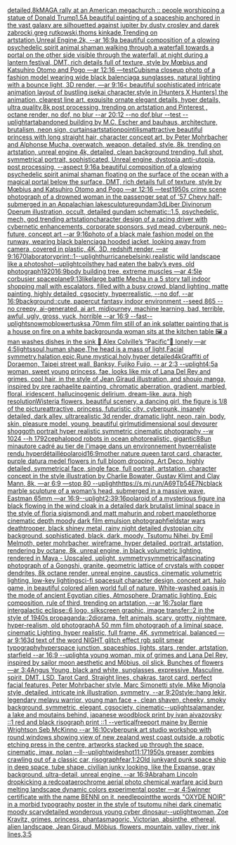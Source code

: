 [detailed,8k](https://www.ebank.nz/aiartgenerator?category=detailed%2C8k)[MAGA rally at an American megachurch :: people worshipping a statue of Donald Trump](https://www.ebank.nz/aiartgenerator?category=MAGA%2520rally%2520at%2520an%2520American%2520megachurch%2520%3A%3A%2520people%2520worshipping%2520a%2520statue%2520of%2520Donald%2520Trump)[1.5](https://www.ebank.nz/aiartgenerator?category=1.5)[A beautiful painting of a spaceship anchored in the vast galaxy are silhouetted against jupiter by dusty crosley and darek zabrocki,greg rutkowski,thoms kinkade,Trending on artstation,Unreal Engine,2k, --ar 16:9](https://www.ebank.nz/aiartgenerator?category=A%2520beautiful%2520painting%2520of%2520a%2520spaceship%2520anchored%2520in%2520the%2520vast%2520galaxy%2520are%2520silhouetted%2520against%2520jupiter%2520by%2520dusty%2520crosley%2520and%2520darek%2520zabrocki%2Cgreg%2520rutkowski%2Cthoms%2520kinkade%2CTrending%2520on%2520artstation%2CUnreal%C2%A0Engine%2C2k%2C%2520--ar%252016%3A9)[a beautiful composition of a glowing psychedelic spirit animal shaman walking through a waterfall towards a portal on the other side visible through the waterfall, at night during a lantern festival, DMT,  rich details full of texture, style by Mœbius and Katsuhiro Otomo and Pogo —ar 12:16 —test](https://www.ebank.nz/aiartgenerator?category=a%2520beautiful%2520composition%2520of%2520a%2520glowing%2520psychedelic%2520spirit%2520animal%2520shaman%2520walking%2520through%2520a%2520waterfall%2520towards%2520a%2520portal%2520on%2520the%2520other%2520side%2520visible%2520through%2520the%2520waterfall%2C%2520at%2520night%2520during%2520a%2520lantern%2520festival%2C%2520DMT%2C%2520%2520rich%2520details%2520full%2520of%2520texture%2C%2520style%2520by%2520M%C5%93bius%2520and%2520Katsuhiro%2520Otomo%2520and%2520Pogo%2520%E2%80%94ar%252012%3A16%2520%E2%80%94test)[Cubism](https://www.ebank.nz/aiartgenerator?category=Cubism)[a closeup photo of a fashion model wearing wide black balenciaga sunglasses, natural lighting with a bounce light, 3D render, —ar 9:16](https://www.ebank.nz/aiartgenerator?category=a%2520closeup%2520photo%2520of%2520a%2520fashion%2520model%2520wearing%2520wide%2520black%2520balenciaga%2520sunglasses%2C%2520natural%2520lighting%2520with%2520a%2520bounce%2520light%2C%25203D%2520render%2C%2520%E2%80%94ar%25209%3A16)[< beautiful sophisticated intricate animation layout of bustling isekai character,style in [Hunters X Hunters] the animation, clearest line art, exquisite ornate elegant details, hyper details, ultra quality,8k post processing, trending on artstation and Pinterest , octane render, no dof, no blur --ar 20:12 --no dof,blur --test --uplight](https://www.ebank.nz/aiartgenerator?category=%3C%2520beautiful%2520sophisticated%2520intricate%2520animation%2520layout%2520of%2520bustling%2520isekai%2520character%2Cstyle%2520in%2520%5BHunters%2520X%2520Hunters%5D%2520the%2520animation%2C%2520clearest%2520line%2520art%2C%2520exquisite%2520ornate%2520elegant%2520details%2C%2520hyper%2520details%2C%2520ultra%2520quality%2C8k%2520post%2520processing%2C%2520trending%2520on%2520artstation%2520and%2520Pinterest%2520%2C%2520octane%2520render%2C%2520no%2520dof%2C%2520no%2520blur%2520--ar%252020%3A12%2520--no%2520dof%2Cblur%2520--test%2520--uplight)[art](https://www.ebank.nz/aiartgenerator?category=art)[abandoned building by M.C. Escher and bauhaus, architecture, brutalism, neon sign, curtains](https://www.ebank.nz/aiartgenerator?category=abandoned%2520building%2520by%2520M.C.%2520Escher%2520and%2520bauhaus%2C%2520architecture%2C%2520brutalism%2C%2520neon%2520sign%2C%2520curtains)[artstation](https://www.ebank.nz/aiartgenerator?category=artstation)[pointilism](https://www.ebank.nz/aiartgenerator?category=pointilism)[attractive beautiful princess with long straight hair, character concept art, by Peter Mohrbacher and Alphonse Mucha, overwatch, weapon, detailed, style, 8k, trending on artstation, unreal engine 4k, detailed, clean background trending, full shot, symmetrical portrait, sophisticated, Unreal engine, dystopia,anti-utopia, post processing, --aspect 9:16](https://www.ebank.nz/aiartgenerator?category=attractive%2520beautiful%2520princess%2520with%2520long%2520straight%2520hair%2C%2520character%2520concept%2520art%2C%2520by%2520Peter%2520Mohrbacher%2520and%2520Alphonse%2520Mucha%2C%2520overwatch%2C%2520weapon%2C%2520detailed%2C%2520style%2C%25208k%2C%2520trending%2520on%2520artstation%2C%2520unreal%2520engine%25204k%2C%2520detailed%2C%2520clean%2520background%2520trending%2C%2520full%2520shot%2C%2520symmetrical%2520portrait%2C%2520sophisticated%2C%2520Unreal%2520engine%2C%2520dystopia%2Canti-utopia%2C%2520post%2520processing%2C%2520--aspect%25209%3A16)[a beautiful composition of a glowing psychedelic spirit animal shaman floating on the surface of the ocean with a magical portal below the surface, DMT,  rich details full of texture, style by Mœbius and Katsuhiro Otomo and Pogo —ar 12:16 —test](https://www.ebank.nz/aiartgenerator?category=a%2520beautiful%2520composition%2520of%2520a%2520glowing%2520psychedelic%2520spirit%2520animal%2520shaman%2520floating%2520on%2520the%2520surface%2520of%2520the%2520ocean%2520with%2520a%2520magical%2520portal%2520below%2520the%2520surface%2C%2520DMT%2C%2520%2520rich%2520details%2520full%2520of%2520texture%2C%2520style%2520by%2520M%C5%93bius%2520and%2520Katsuhiro%2520Otomo%2520and%2520Pogo%2520%E2%80%94ar%252012%3A16%2520%E2%80%94test)[1950s crime scene photograph of a drowned woman in the passenger seat of '57 Chevy half-submerged in an Appalachian lake](https://www.ebank.nz/aiartgenerator?category=1950s%2520crime%2520scene%2520photograph%2520of%2520a%2520drowned%2520woman%2520in%2520the%2520passenger%2520seat%2520of%2520%2757%2520Chevy%2520half-submerged%2520in%2520an%2520Appalachian%2520lake)[sculpture](https://www.ebank.nz/aiartgenerator?category=sculpture)[gundam](https://www.ebank.nz/aiartgenerator?category=gundam)[3d](https://www.ebank.nz/aiartgenerator?category=3d)[Liber Divinorum Operum illustration, occult, detailed gundam schematic::1.5, psychedelic, mech, god,trending artstation](https://www.ebank.nz/aiartgenerator?category=Liber%2520Divinorum%2520Operum%2520illustration%2C%2520occult%2C%2520detailed%2520gundam%2520schematic%3A%3A1.5%2C%2520psychedelic%2C%2520mech%2C%2520god%2Ctrending%2520artstation)[character design of a racing driver with cybernetic enhancements, corporate sponsors, syd mead, cyberpunk, neo-future, concept art --ar 9:16](https://www.ebank.nz/aiartgenerator?category=character%2520design%2520of%2520a%2520racing%2520driver%2520with%2520cybernetic%2520enhancements%2C%2520corporate%2520sponsors%2C%2520syd%2520mead%2C%2520cyberpunk%2C%2520neo-future%2C%2520concept%2520art%2520--ar%25209%3A16)[photo of a black male fashion model on the runway, wearing black balenciaga hooded jacket, looking away from camera, covered in plastic, 4K, 3D, redshift render, —ar 9:16](https://www.ebank.nz/aiartgenerator?category=photo%2520of%2520a%2520black%2520male%2520fashion%2520model%2520on%2520the%2520runway%2C%2520wearing%2520black%2520balenciaga%2520hooded%2520jacket%2C%2520looking%2520away%2520from%2520camera%2C%2520covered%2520in%2520plastic%2C%25204K%2C%25203D%2C%2520redshift%2520render%2C%2520%E2%80%94ar%25209%3A16)[70](https://www.ebank.nz/aiartgenerator?category=70)[laboratory](https://www.ebank.nz/aiartgenerator?category=laboratory)[print::1](https://www.ebank.nz/aiartgenerator?category=print%3A%3A1)[--uplight](https://www.ebank.nz/aiartgenerator?category=--uplight)[hurricane](https://www.ebank.nz/aiartgenerator?category=hurricane)[belsinki,](https://www.ebank.nz/aiartgenerator?category=belsinki%2C)[realistic wild landscape like a photo](https://www.ebank.nz/aiartgenerator?category=realistic%2520wild%2520landscape%2520like%2520a%2520photo)[shot](https://www.ebank.nz/aiartgenerator?category=shot)[--uplight](https://www.ebank.nz/aiartgenerator?category=--uplight)[coils](https://www.ebank.nz/aiartgenerator?category=coils)[they had eaten the baby’s eyes, old photograph](https://www.ebank.nz/aiartgenerator?category=they%2520had%2520eaten%2520the%2520baby%E2%80%99s%2520eyes%2C%2520old%2520photograph)[1920](https://www.ebank.nz/aiartgenerator?category=1920)[16:9](https://www.ebank.nz/aiartgenerator?category=16%3A9)[body building tree, extreme muscles —ar 4:5](https://www.ebank.nz/aiartgenerator?category=body%2520building%2520tree%2C%2520extreme%2520muscles%2520%E2%80%94ar%25204%3A5)[le corbusier spaceplane](https://www.ebank.nz/aiartgenerator?category=le%2520corbusier%2520spaceplane)[9:13](https://www.ebank.nz/aiartgenerator?category=9%3A13)[like](https://www.ebank.nz/aiartgenerator?category=like)[large battle Mecha in a 5 story tall indoor shopping mall with escalators, filled with a busy crowd, bland lighting, matte painting, highly detailed, cgsociety, hyperrealistic, --no dof, --ar 16:9](https://www.ebank.nz/aiartgenerator?category=large%2520battle%2520Mecha%2520in%2520a%25205%2520story%2520tall%2520indoor%2520shopping%2520mall%2520with%2520escalators%2C%2520filled%2520with%2520a%2520busy%2520crowd%2C%2520bland%2520lighting%2C%2520matte%2520painting%2C%2520highly%2520detailed%2C%2520cgsociety%2C%2520hyperrealistic%2C%2520--no%2520dof%2C%2520--ar%252016%3A9)[background::](https://www.ebank.nz/aiartgenerator?category=background%3A%3A)[cute, papercut fantasy indoor environment --seed 865 --no creepy, ai-generated, ai art, midjourney, machine learning, bad, terrible, awful, ugly, gross, yuck, horrible --ar 16:9 --fast](https://www.ebank.nz/aiartgenerator?category=cute%2C%2520papercut%2520fantasy%2520indoor%2520environment%2520--seed%2520865%2520--no%2520creepy%2C%2520ai-generated%2C%2520ai%2520art%2C%2520midjourney%2C%2520machine%2520learning%2C%2520bad%2C%2520terrible%2C%2520awful%2C%2520ugly%2C%2520gross%2C%2520yuck%2C%2520horrible%2520--ar%252016%3A9%2520--fast)[--uplight](https://www.ebank.nz/aiartgenerator?category=--uplight)[snowmoblower](https://www.ebank.nz/aiartgenerator?category=snowmoblower)[tusks](https://www.ebank.nz/aiartgenerator?category=tusks)[a 70mm film still of an ink splatter painting that is a house on fire on a white background](https://www.ebank.nz/aiartgenerator?category=a%252070mm%2520film%2520still%2520of%2520an%2520ink%2520splatter%2520painting%2520that%2520is%2520a%2520house%2520on%2520fire%2520on%2520a%2520white%2520background)[a woman sits at the kitchen table 🖼 a man washes dishes in the sink 🎨 Alex Colville’s “Pacific”🥹 lonely —ar 4:5](https://www.ebank.nz/aiartgenerator?category=a%2520woman%2520sits%2520at%2520the%2520kitchen%2520table%2520%F0%9F%96%BC%2520a%2520man%2520washes%2520dishes%2520in%2520the%2520sink%2520%F0%9F%8E%A8%2520Alex%2520Colville%E2%80%99s%2520%E2%80%9CPacific%E2%80%9D%F0%9F%A5%B9%2520lonely%2520%E2%80%94ar%25204%3A5)[lights](https://www.ebank.nz/aiartgenerator?category=lights)[soul,human shape,The head is a mass of light,Facial symmetry,halation,epic,Rune,mystical,holy,hyper detailed](https://www.ebank.nz/aiartgenerator?category=soul%2Chuman%2520shape%2CThe%2520head%2520is%2520a%2520mass%2520of%2520light%2CFacial%2520symmetry%2Chalation%2Cepic%2CRune%2Cmystical%2Choly%2Chyper%2520detailed)[4k](https://www.ebank.nz/aiartgenerator?category=4k)[Graffiti of Doraemon, Taipei street wall, Banksy, Fujiko Fujio, -- ar 2:3 --uplight](https://www.ebank.nz/aiartgenerator?category=Graffiti%2520of%2520Doraemon%2C%2520Taipei%2520street%2520wall%2C%2520Banksy%2C%2520Fujiko%2520Fujio%2C%2520--%2520ar%25202%3A3%2520--uplight)[4:5](https://www.ebank.nz/aiartgenerator?category=4%3A5)[a woman, sweet young princess, fae, looks like mix of Lana Del Rey and grimes, cool hair, in the style of Jean Giraud illustration, and shoujo manga, inspired by pre raphaelite painting, chromatic aberration, gradient, marbled, floral, iridescent, hallucinogenic delirium, dream-like, aura, high resolution](https://www.ebank.nz/aiartgenerator?category=a%2520woman%2C%2520sweet%2520young%2520princess%2C%2520fae%2C%2520looks%2520like%2520mix%2520of%2520Lana%2520Del%2520Rey%2520and%2520grimes%2C%2520cool%2520hair%2C%2520in%2520the%2520style%2520of%2520Jean%2520Giraud%2520illustration%2C%2520and%2520shoujo%2520manga%2C%2520inspired%2520by%2520pre%2520raphaelite%2520painting%2C%2520chromatic%2520aberration%2C%2520gradient%2C%2520marbled%2C%2520floral%2C%2520iridescent%2C%2520hallucinogenic%2520delirium%2C%2520dream-like%2C%2520aura%2C%2520high%2520resolution)[Wisteria flowers, beautiful scenery, a dancing girl, the figure is 1/8 of the picture](https://www.ebank.nz/aiartgenerator?category=Wisteria%2520flowers%2C%2520beautiful%2520scenery%2C%2520a%2520dancing%2520girl%2C%2520the%2520figure%2520is%25201/8%2520of%2520the%2520picture)[attractive, princess, futuristic city, cyberpunk, insanely detailed, dark alley, ultrarealistic 3d render, dramatic light, neon, rain, body, skin, pleasure model, young, beautiful girl](https://www.ebank.nz/aiartgenerator?category=attractive%2C%2520princess%2C%2520futuristic%2520city%2C%2520cyberpunk%2C%2520insanely%2520detailed%2C%2520dark%2520alley%2C%2520ultrarealistic%25203d%2520render%2C%2520dramatic%2520light%2C%2520neon%2C%2520rain%2C%2520body%2C%2520skin%2C%2520pleasure%2520model%2C%2520young%2C%2520beautiful%2520girl)[mutidimensional soul devourer shoggoth portrait hyper realistic symmetric cinematic photography --w 1024 --h 1792](https://www.ebank.nz/aiartgenerator?category=mutidimensional%2520soul%2520devourer%2520shoggoth%2520portrait%2520hyper%2520realistic%2520symmetric%2520cinematic%2520photography%2520--w%25201024%2520--h%25201792)[cephalopod robots in ocean photorealistic, gigantic](https://www.ebank.nz/aiartgenerator?category=cephalopod%2520robots%2520in%2520ocean%2520photorealistic%2C%2520gigantic)[88](https://www.ebank.nz/aiartgenerator?category=88)[un minautore cadré au tier de l'image dans un environnement hyperréaliste rendu hyperdétaillé](https://www.ebank.nz/aiartgenerator?category=un%2520minautore%2520cadr%C3%A9%2520au%2520tier%2520de%2520l%27image%2520dans%2520un%2520environnement%2520hyperr%C3%A9aliste%2520rendu%2520hyperd%C3%A9taill%C3%A9)[polaroid](https://www.ebank.nz/aiartgenerator?category=polaroid)[16:9](https://www.ebank.nz/aiartgenerator?category=16%3A9)[mother nature queen tarot card, character, purple datura medel flowers in full bloom drooping, Art Deco, highly detailed, symmetrical face, single face, full portrait, artstation, character concept in the style illustration by Charlie Bowater, Gustav Klimt and Clay Mann, 8k, —ar 6:9 —stop 80 --uplight](https://www.ebank.nz/aiartgenerator?category=mother%2520nature%2520queen%2520tarot%2520card%2C%2520character%2C%2520purple%2520datura%2520medel%2520flowers%2520in%2520full%2520bloom%2520drooping%2C%2520Art%2520Deco%2C%2520highly%2520detailed%2C%2520symmetrical%2520face%2C%2520single%2520face%2C%2520full%2520portrait%2C%2520artstation%2C%2520character%2520concept%2520in%2520the%2520style%2520illustration%2520by%2520Charlie%2520Bowater%2C%2520Gustav%2520Klimt%2520and%2520Clay%2520Mann%2C%25208k%2C%2520%E2%80%94ar%25206%3A9%2520%E2%80%94stop%252080%2520--uplight)[<https://s.mj.run/A69Tb54E7Nc>](https://www.ebank.nz/aiartgenerator?category=%3Chttps%3A//s.mj.run/A69Tb54E7Nc%3E)[black marble sculpture of a woman’s head, submerged in a massive wave, Eastman 65mm —ar 16:9](https://www.ebank.nz/aiartgenerator?category=black%2520marble%2520sculpture%2520of%2520a%2520woman%E2%80%99s%2520head%2C%2520submerged%2520in%2520a%2520massive%2520wave%2C%2520Eastman%252065mm%2520%E2%80%94ar%252016%3A9)[--uplight](https://www.ebank.nz/aiartgenerator?category=--uplight)[2:3](https://www.ebank.nz/aiartgenerator?category=2%3A3)[9:16](https://www.ebank.nz/aiartgenerator?category=9%3A16)[polaroid of a mysterious figure ina black flowing in the wind cloak in a detailed dark brutalist liminal space in the style of floria sigismondi and matt mahurin and robert mapplethorpe cinematic depth moody dark film emulsion photograph](https://www.ebank.nz/aiartgenerator?category=polaroid%2520of%2520a%2520mysterious%2520figure%2520ina%2520black%2520flowing%2520in%2520the%2520wind%2520cloak%2520in%2520a%2520detailed%2520dark%2520brutalist%2520liminal%2520space%2520in%2520the%2520style%2520of%2520floria%2520sigismondi%2520and%2520matt%2520mahurin%2520and%2520robert%2520mapplethorpe%2520cinematic%2520depth%2520moody%2520dark%2520film%2520emulsion%2520photograph)[field](https://www.ebank.nz/aiartgenerator?category=field)[star wars deathtrooper, black shiney metal, rainy night detailed dystopian city background, sophisticated, black, dark, moody, Tsutomu Nihei, by Emil Melmoth, peter mohrbacher, wireframe, hyper detailed, portrait, artstation, rendering by octane, 8k, unreal engine, in black volumetric lighting, rendered in Maya - Upscaled, uplight, symmetry](https://www.ebank.nz/aiartgenerator?category=star%2520wars%2520deathtrooper%2C%2520black%2520shiney%2520metal%2C%2520rainy%2520night%2520detailed%2520dystopian%2520city%2520background%2C%2520sophisticated%2C%2520black%2C%2520dark%2C%2520moody%2C%2520Tsutomu%2520Nihei%2C%2520by%2520Emil%2520Melmoth%2C%2520peter%2520mohrbacher%2C%2520wireframe%2C%2520hyper%2520detailed%2C%2520portrait%2C%2520artstation%2C%2520rendering%2520by%2520octane%2C%25208k%2C%2520unreal%2520engine%2C%2520in%2520black%2520volumetric%2520lighting%2C%2520rendered%2520in%2520Maya%2520-%2520Upscaled%2C%2520uplight%2C%2520symmetry)[symmetrical](https://www.ebank.nz/aiartgenerator?category=symmetrical)[fascinating photograph of a Gongshi, granite, geometric lattice of crystals with copper dendrites, 8k octane render, unreal engine, caustics, cinematic volumetric lighting, low-key lighting](https://www.ebank.nz/aiartgenerator?category=fascinating%2520photograph%2520of%2520a%2520Gongshi%2C%2520granite%2C%2520geometric%2520lattice%2520of%2520crystals%2520with%2520copper%2520dendrites%2C%25208k%2520octane%2520render%2C%2520unreal%2520engine%2C%2520caustics%2C%2520cinematic%2520volumetric%2520lighting%2C%2520low-key%2520lighting)[sci-fi spacesuit character design, concept art, halo game, in beautiful colored alien world full of nature, White-washed oasis in the mode of ancient Egyptian cities, Atmosphere, Dramatic lighting, Epic composition, rule of third, trending on artstation, --ar 16:7](https://www.ebank.nz/aiartgenerator?category=sci-fi%2520spacesuit%2520character%2520design%2C%2520concept%2520art%2C%2520halo%2520game%2C%2520in%2520beautiful%2520colored%2520alien%2520world%2520full%2520of%2520nature%2C%2520White-washed%2520oasis%2520in%2520the%2520mode%2520of%2520ancient%2520Egyptian%2520cities%2C%2520Atmosphere%2C%2520Dramatic%2520lighting%2C%2520Epic%2520composition%2C%2520rule%2520of%2520third%2C%2520trending%2520on%2520artstation%2C%2520--ar%252016%3A7)[solar flare intergalactic eclipse::6 logo, silkscreen graphic, image transfer::2 in the style of 1940s propaganda::2](https://www.ebank.nz/aiartgenerator?category=solar%2520flare%2520intergalactic%2520eclipse%3A%3A6%2520logo%2C%2520silkscreen%2520graphic%2C%2520image%2520transfer%3A%3A2%2520in%2520the%2520style%2520of%25201940s%2520propaganda%3A%3A2)[diorama, felt animals, scary, grotty, nightmare, hyper-realism, old photograph](https://www.ebank.nz/aiartgenerator?category=diorama%2C%2520felt%2520animals%2C%2520scary%2C%2520grotty%2C%2520nightmare%2C%2520hyper-realism%2C%2520old%2520photograph)[A 50 mm film photograph of a liminal space, cinematic Lighting, hyper realistic, full frame, 4K, symmetrical, balanced —ar 9:16](https://www.ebank.nz/aiartgenerator?category=A%252050%2520mm%2520film%2520photograph%2520of%2520a%2520liminal%2520space%2C%2520cinematic%2520Lighting%2C%2520hyper%2520realistic%2C%2520full%2520frame%2C%25204K%2C%2520symmetrical%2C%2520balanced%2520%E2%80%94ar%25209%3A16)[3d text of the word NIGHT glitch effect rgb split smear typography](https://www.ebank.nz/aiartgenerator?category=3d%2520text%2520of%2520the%2520word%2520NIGHT%2520glitch%2520effect%2520rgb%2520split%2520smear%2520typography)[hyperspace junction, spaceships, lights, stars, render, artstation, starfield --ar 16:9 --uplight](https://www.ebank.nz/aiartgenerator?category=hyperspace%2520junction%2C%2520spaceships%2C%2520lights%2C%2520stars%2C%2520render%2C%2520artstation%2C%2520starfield%2520--ar%252016%3A9%2520--uplight)[a young woman, mix of grimes and Lana Del Rey, inspired by sailor moon aesthetic and Möbius, oil slick, Bunches of flowers —ar 3:4](https://www.ebank.nz/aiartgenerator?category=a%2520young%2520woman%2C%2520mix%2520of%2520grimes%2520and%2520Lana%2520Del%2520Rey%2C%2520inspired%2520by%2520sailor%2520moon%2520aesthetic%2520and%2520M%C3%B6bius%2C%2520oil%2520slick%2C%2520Bunches%2520of%2520flowers%2520%E2%80%94ar%25203%3A4)[Angus Young, black and white, sunglasses, expressive, Masculine, spirit, DMT, LSD, Tarot Card, Straight lines, chakras, tarot card, perfect facial features, Peter Mohrbacher style, Marc Simonetti style, Mike Mignola style, detailed, intricate ink illustration, symmetry, --ar 9:20](https://www.ebank.nz/aiartgenerator?category=Angus%2520Young%2C%2520black%2520and%2520white%2C%2520sunglasses%2C%2520expressive%2C%2520Masculine%2C%2520spirit%2C%2520DMT%2C%2520LSD%2C%2520Tarot%2520Card%2C%2520Straight%2520lines%2C%2520chakras%2C%2520tarot%2520card%2C%2520perfect%2520facial%2520features%2C%2520Peter%2520Mohrbacher%2520style%2C%2520Marc%2520Simonetti%2520style%2C%2520Mike%2520Mignola%2520style%2C%2520detailed%2C%2520intricate%2520ink%2520illustration%2C%2520symmetry%2C%2520--ar%25209%3A20)[style::](https://www.ebank.nz/aiartgenerator?category=style%3A%3A)[hang lekir, legendary melayu warrior, young man face +, clean shaven, cheeky, smoky background, symmetric, elegant, cgsociety, cinematic](https://www.ebank.nz/aiartgenerator?category=hang%2520lekir%2C%2520legendary%2520melayu%2520warrior%2C%2520young%2520man%2520face%2520%2B%2C%2520clean%2520shaven%2C%2520cheeky%2C%2520smoky%2520background%2C%2520symmetric%2C%2520elegant%2C%2520cgsociety%2C%2520cinematic)[--uplight](https://www.ebank.nz/aiartgenerator?category=--uplight)[salamander, a lake and moutains behind, japanese woodblock print by ivan aivazovsky ::1 red and black risograph print ::1 --vertical](https://www.ebank.nz/aiartgenerator?category=salamander%2C%2520a%2520lake%2520and%2520moutains%2520behind%2C%2520japanese%2520woodblock%2520print%2520by%2520ivan%2520aivazovsky%2520%3A%3A1%2520red%2520and%2520black%2520risograph%2520print%2520%3A%3A1%2520--vertical)[freeport maine by Bernie Wrightson Seb McKinno --ar 16:10](https://www.ebank.nz/aiartgenerator?category=freeport%2520maine%2520by%2520Bernie%2520Wrightson%2520Seb%2520McKinno%2520--ar%252016%3A10)[cyberpunk art studio workshop with round windows showing view of new zealand west coast outside, a robotic etching press in the centre, artworks stacked up through the space, cinematic, imax, nolan --ll](https://www.ebank.nz/aiartgenerator?category=cyberpunk%2520art%2520studio%2520workshop%2520with%2520round%2520windows%2520showing%2520view%2520of%2520new%2520zealand%2520west%2520coast%2520outside%2C%2520a%2520robotic%2520etching%2520press%2520in%2520the%2520centre%2C%2520artworks%2520stacked%2520up%2520through%2520the%2520space%2C%2520cinematic%2C%2520imax%2C%2520nolan%2520--ll)[--uplight](https://www.ebank.nz/aiartgenerator?category=--uplight)[wideshot](https://www.ebank.nz/aiartgenerator?category=wideshot)[11:17](https://www.ebank.nz/aiartgenerator?category=11%3A17)[1950s greaser zombies crawling out of a classic car, risograph](https://www.ebank.nz/aiartgenerator?category=1950s%2520greaser%2520zombies%2520crawling%2520out%2520of%2520a%2520classic%2520car%2C%2520risograph)[fear,](https://www.ebank.nz/aiartgenerator?category=fear%2C)[1:2](https://www.ebank.nz/aiartgenerator?category=1%3A2)[Old junkyard punk space ship in deep space, tube shape, civilian junky looking, like the Expanse, gray background, ultra-detail, unreal engine, --ar 16:9](https://www.ebank.nz/aiartgenerator?category=Old%2520junkyard%2520punk%2520space%2520ship%2520in%2520deep%2520space%2C%2520tube%2520shape%2C%2520civilian%2520junky%2520looking%2C%2520like%2520the%2520Expanse%2C%2520gray%2520background%2C%2520ultra-detail%2C%2520unreal%2520engine%2C%2520--ar%252016%3A9)[Abraham Lincoln dropkicking a redcoat](https://www.ebank.nz/aiartgenerator?category=Abraham%2520Lincoln%2520dropkicking%2520a%2520redcoat)[aerochrome aerial photo chemical warfare acid burn melting landscape dynamic colors experimental poster —ar 4:5](https://www.ebank.nz/aiartgenerator?category=aerochrome%2520aerial%2520photo%2520chemical%2520warfare%2520acid%2520burn%2520melting%2520landscape%2520dynamic%2520colors%2520experimental%2520poster%2520%E2%80%94ar%25204%3A5)[winner certificate with the name BENNI on it, needlepoint](https://www.ebank.nz/aiartgenerator?category=winner%2520certificate%2520with%2520the%2520name%2520BENNI%2520on%2520it%2C%2520needlepoint)[the words "OXYDE NOIR" in a morbid typography poster in the style of tsutomu nihei dark cinematic moody scary](https://www.ebank.nz/aiartgenerator?category=the%2520words%2520%22OXYDE%2520NOIR%22%2520in%2520a%2520morbid%2520typography%2520poster%2520in%2520the%2520style%2520of%2520tsutomu%2520nihei%2520dark%2520cinematic%2520moody%2520scary)[detailed wonderous young cyber dinosaur](https://www.ebank.nz/aiartgenerator?category=detailed%2520wonderous%2520young%2520cyber%2520dinosaur)[--uplight](https://www.ebank.nz/aiartgenerator?category=--uplight)[woman, Zoe Kravitz, grimes, princess, phantasmagoric, Victorian, absinthe, ethereal, alien landscape, Jean Giraud, Möbius, flowers, mountain, valley, river, ink lines,](https://www.ebank.nz/aiartgenerator?category=woman%2C%2520Zoe%2520Kravitz%2C%2520grimes%2C%2520princess%2C%2520phantasmagoric%2C%2520Victorian%2C%2520absinthe%2C%2520ethereal%2C%2520alien%2520landscape%2C%2520Jean%2520Giraud%2C%2520M%C3%B6bius%2C%2520flowers%2C%2520mountain%2C%2520valley%2C%2520river%2C%2520ink%2520lines%2C)[3:5](https://www.ebank.nz/aiartgenerator?category=3%3A5)